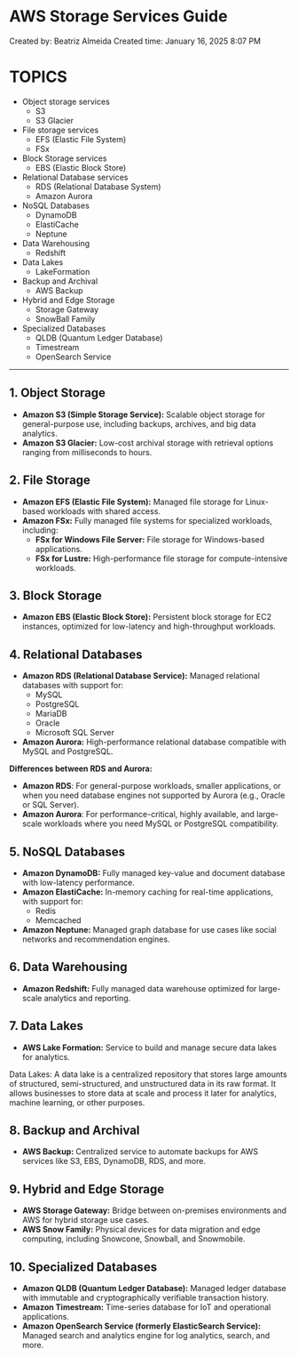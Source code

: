 # AWS Storage Services Guide

Created by: Beatriz Almeida
Created time: January 16, 2025 8:07 PM

# TOPICS

- Object storage services
    - S3
    - S3 Glacier
- File storage services
    - EFS (Elastic File System)
    - FSx
- Block Storage services
    - EBS (Elastic Block Store)
- Relational Database services
    - RDS (Relational Database System)
    - Amazon Aurora
- NoSQL Databases
    - DynamoDB
    - ElastiCache
    - Neptune
- Data Warehousing
    - Redshift
- Data Lakes
    - LakeFormation
- Backup and Archival
    - AWS Backup
- Hybrid and Edge Storage
    - Storage Gateway
    - SnowBall Family
- Specialized Databases
    - QLDB (Quantum Ledger Database)
    - Timestream
    - OpenSearch Service

---

## **1. Object Storage**

- **Amazon S3 (Simple Storage Service):** Scalable object storage for general-purpose use, including backups, archives, and big data analytics.
- **Amazon S3 Glacier:** Low-cost archival storage with retrieval options ranging from milliseconds to hours.

## **2. File Storage**

- **Amazon EFS (Elastic File System):** Managed file storage for Linux-based workloads with shared access.
- **Amazon FSx:** Fully managed file systems for specialized workloads, including:
    - **FSx for Windows File Server:** File storage for Windows-based applications.
    - **FSx for Lustre:** High-performance file storage for compute-intensive workloads.
    

## **3. Block Storage**

- **Amazon EBS (Elastic Block Store):** Persistent block storage for EC2 instances, optimized for low-latency and high-throughput workloads.

## **4. Relational Databases**

- **Amazon RDS (Relational Database Service):** Managed relational databases with support for:
    - MySQL
    - PostgreSQL
    - MariaDB
    - Oracle
    - Microsoft SQL Server
- **Amazon Aurora:** High-performance relational database compatible with MySQL and PostgreSQL.

**Differences between RDS and Aurora:**

- **Amazon RDS**: For general-purpose workloads, smaller applications, or when you need database engines not supported by Aurora (e.g., Oracle or SQL Server).
- **Amazon Aurora**: For performance-critical, highly available, and large-scale workloads where you need MySQL or PostgreSQL compatibility.

## **5. NoSQL Databases**

- **Amazon DynamoDB:** Fully managed key-value and document database with low-latency performance.
- **Amazon ElastiCache:** In-memory caching for real-time applications, with support for:
    - Redis
    - Memcached
- **Amazon Neptune:** Managed graph database for use cases like social networks and recommendation engines.

## **6. Data Warehousing**

- **Amazon Redshift:** Fully managed data warehouse optimized for large-scale analytics and reporting.

## **7. Data Lakes**

- **AWS Lake Formation:** Service to build and manage secure data lakes for analytics.

Data Lakes:
A data lake is a centralized repository that stores large amounts of structured, semi-structured, and unstructured data in its raw format. It allows businesses to store data at scale and process it later for analytics, machine learning, or other purposes. 

## **8. Backup and Archival**

- **AWS Backup:** Centralized service to automate backups for AWS services like S3, EBS, DynamoDB, RDS, and more.

## **9. Hybrid and Edge Storage**

- **AWS Storage Gateway:** Bridge between on-premises environments and AWS for hybrid storage use cases.
- **AWS Snow Family:** Physical devices for data migration and edge computing, including Snowcone, Snowball, and Snowmobile.

## **10. Specialized Databases**

- **Amazon QLDB (Quantum Ledger Database):** Managed ledger database with immutable and cryptographically verifiable transaction history.
- **Amazon Timestream:** Time-series database for IoT and operational applications.
- **Amazon OpenSearch Service (formerly ElasticSearch Service):** Managed search and analytics engine for log analytics, search, and more.